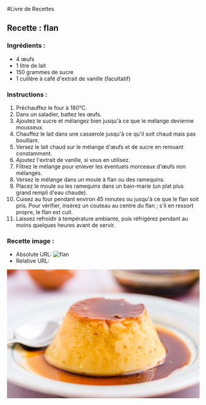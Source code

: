 #Livre de Recettes


## Recette : flan
### Ingrédients :

- 4 œufs
- 1 litre de lait
- 150 grammes de sucre
- 1 cuillère à café d'extrait de vanille (facultatif)

### Instructions :

1. Préchauffez le four à 180°C.
2. Dans un saladier, battez les œufs.
3. Ajoutez le sucre et mélangez bien jusqu'à ce que le mélange devienne mousseux.
4. Chauffez le lait dans une casserole jusqu'à ce qu'il soit chaud mais pas bouillant.
5. Versez le lait chaud sur le mélange d'œufs et de sucre en remuant constamment.
6. Ajoutez l'extrait de vanille, si vous en utilisez.
7. Filtrez le mélange pour enlever les éventuels morceaux d'œufs non mélangés.
8. Versez le mélange dans un moule à flan ou des ramequins.
9. Placez le moule ou les ramequins dans un bain-marie (un plat plus grand rempli d'eau chaude).
10. Cuisez au four pendant environ 45 minutes ou jusqu'à ce que le flan soit pris. Pour vérifier, insérez un couteau au centre du flan ; s'il en ressort propre, le flan est cuit.
11. Laissez refroidir à température ambiante, puis réfrigérez pendant au moins quelques heures avant de servir.


### Recette image :
- Absolute URL:
![flan](https://www.recipesfromeurope.com/wp-content/uploads/2023/01/spanish-flan-og-1.jpg)
- Relative URL: 
<img src ="spanish-flan-og-1.jpg">
